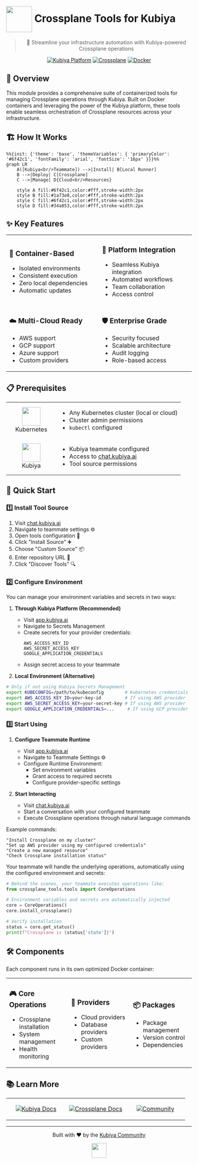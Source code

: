 # <img src="https://59vlt2wq1mmini0e.public.blob.vercel-storage.com/crossplane-icon-color-05yZ9IQTXjBxS0XxV0pzG7lJhY6boJ.png" width="70" align="center" /> Crossplane Tools for Kubiya

<div align="center">

> 🚀 Streamline your infrastructure automation with Kubiya-powered Crossplane operations

[![Kubiya Platform](https://img.shields.io/badge/Kubiya-Platform-blue?style=for-the-badge&logo=data:image/png;base64,iVBORw0KGgoAAAANSUhEUgAAAA4AAAAOCAYAAAAfSC3RAAAACXBIWXMAAAsTAAALEwEAmpwYAAAAAXNSR0IArs4c6QAAAARnQU1BAACxjwv8YQUAAADASURBVHgBjZLBDcIwEARPCX/cAakg6YB0QEqgA6ACQgWEDkgHpAPoAFcAJUAFrGYtWbKwlGQ/Zn1n786SyZxzEfYKd4uphSunA1rX7dKAzlWQBqbB+bacc1m4wCtFg1GM4RQKLRQXeKNh4Vz/lWjBHw3X+2KmE0+oB+71M0UR1WOwHvzJ0sDgC9xh0lbOLNbk4kUBJXw8ITPU4N+rR7zQwOKXvNDgvP6GpgbOXIQRX+4ZlX4QBPbBxbpV/FV8ARfDSCg/4aaZAAAAAElFTkSuQmCC)](https://chat.kubiya.ai)
[![Crossplane](https://img.shields.io/badge/Crossplane-Managed-purple?style=for-the-badge&logo=crossplane)](https://crossplane.io)
[![Docker](https://img.shields.io/badge/Docker-Powered-2496ED?style=for-the-badge&logo=docker&logoColor=white)](https://www.docker.com)

</div>

## 🎯 Overview

This module provides a comprehensive suite of containerized tools for managing Crossplane operations through Kubiya. Built on Docker containers and leveraging the power of the Kubiya platform, these tools enable seamless orchestration of Crossplane resources across your infrastructure.

## 🏗️ How It Works

```mermaid
%%{init: {'theme': 'base', 'themeVariables': { 'primaryColor': '#6f42c1', 'fontFamily': 'arial', 'fontSize': '16px' }}}%%
graph LR
    A([Kubiya<br/>Teammate]) -->|Install| B[Local Runner]
    B -->|Deploy| C[Crossplane]
    C -->|Manage| D{Cloud<br/>Resources}
    
    style A fill:#6f42c1,color:#fff,stroke-width:2px
    style B fill:#1a73e8,color:#fff,stroke-width:2px
    style C fill:#6f42c1,color:#fff,stroke-width:2px
    style D fill:#34a853,color:#fff,stroke-width:2px
```

## ✨ Key Features

<table>
<tr>
<td width="50%">

### 🐳 Container-Based
- Isolated environments
- Consistent execution
- Zero local dependencies
- Automatic updates

</td>
<td width="50%">

### 🔌 Platform Integration
- Seamless Kubiya integration
- Automated workflows
- Team collaboration
- Access control

</td>
</tr>
<tr>
<td width="50%">

### ☁️ Multi-Cloud Ready
- AWS support
- GCP support
- Azure support
- Custom providers

</td>
<td width="50%">

### 🛡️ Enterprise Grade
- Security focused
- Scalable architecture
- Audit logging
- Role-based access

</td>
</tr>
</table>

## 📋 Prerequisites

<table>
<tr>
<td width="120" align="center">
<img src="https://kubernetes.io/images/favicon.png" width="50"/>
<br/>Kubernetes
</td>
<td>

- Any Kubernetes cluster (local or cloud)
- Cluster admin permissions
- `kubectl` configured

</td>
</tr>
<tr>
<td width="120" align="center">
<img src="https://59vlt2wq1mmini0e.public.blob.vercel-storage.com/crossplane-icon-color-05yZ9IQTXjBxS0XxV0pzG7lJhY6boJ.png" width="50"/>
<br/>Kubiya
</td>
<td>

- Kubiya teammate configured
- Access to [chat.kubiya.ai](https://chat.kubiya.ai)
- Tool source permissions

</td>
</tr>
</table>

## 🚀 Quick Start

### 1️⃣ Install Tool Source

1. Visit [chat.kubiya.ai](https://chat.kubiya.ai)
2. Navigate to teammate settings ⚙️
3. Open tools configuration 🔧
4. Click "Install Source" ➕
5. Choose "Custom Source" 📦
6. Enter repository URL 🔗
7. Click "Discover Tools" 🔍

### 2️⃣ Configure Environment

You can manage your environment variables and secrets in two ways:

1. **Through Kubiya Platform (Recommended)**
   - Visit [app.kubiya.ai](https://app.kubiya.ai)
   - Navigate to Secrets Management
   - Create secrets for your provider credentials:
     ```
     AWS_ACCESS_KEY_ID
     AWS_SECRET_ACCESS_KEY
     GOOGLE_APPLICATION_CREDENTIALS
     ```
   - Assign secret access to your teammate

2. **Local Environment (Alternative)**
```bash
# Only if not using Kubiya Secrets Management
export KUBECONFIG=/path/to/kubeconfig        # Kubernetes credentials
export AWS_ACCESS_KEY_ID=your-key-id         # If using AWS provider
export AWS_SECRET_ACCESS_KEY=your-secret-key # If using AWS provider
export GOOGLE_APPLICATION_CREDENTIALS=...     # If using GCP provider
```

### 3️⃣ Start Using

1. **Configure Teammate Runtime**
   - Visit [app.kubiya.ai](https://app.kubiya.ai)
   - Navigate to Teammate Settings ⚙️
   - Configure Runtime Environment:
     - Set environment variables
     - Grant access to required secrets
     - Configure provider-specific settings

2. **Start Interacting**
   - Visit [chat.kubiya.ai](https://chat.kubiya.ai)
   - Start a conversation with your configured teammate
   - Execute Crossplane operations through natural language commands

Example commands:
```
"Install Crossplane on my cluster"
"Set up AWS provider using my configured credentials"
"Create a new managed resource"
"Check Crossplane installation status"
```

Your teammate will handle the underlying operations, automatically using the configured environment and secrets:
```python
# Behind the scenes, your teammate executes operations like:
from crossplane_tools.tools import CoreOperations

# Environment variables and secrets are automatically injected
core = CoreOperations()
core.install_crossplane()

# Verify installation
status = core.get_status()
print(f"Crossplane is {status['state']}")
```

## 🛠️ Components

Each component runs in its own optimized Docker container:

<table>
<tr>
<td width="33%">

### 🎮 Core Operations
- Crossplane installation
- System management
- Health monitoring

</td>
<td width="33%">

### 🔌 Providers
- Cloud providers
- Database providers
- Custom providers

</td>
<td width="33%">

### 📦 Packages
- Package management
- Version control
- Dependencies

</td>
</tr>
</table>

## 📚 Learn More

<table>
<tr>
<td width="33%" align="center">

[![Kubiya Docs](https://img.shields.io/badge/Kubiya-Docs-blue?style=for-the-badge&logo=readthedocs)](https://docs.kubiya.ai)

</td>
<td width="33%" align="center">

[![Crossplane Docs](https://img.shields.io/badge/Crossplane-Docs-purple?style=for-the-badge&logo=crossplane)](https://crossplane.io/docs)

</td>
<td width="33%" align="center">

[![Community](https://img.shields.io/badge/Join-Community-orange?style=for-the-badge&logo=slack)](https://slack.crossplane.io)

</td>
</tr>
</table>

---

<div align="center">

Built with ❤️ by the [Kubiya Community](https://chat.kubiya.ai)

<img src="https://59vlt2wq1mmini0e.public.blob.vercel-storage.com/crossplane-icon-color-05yZ9IQTXjBxS0XxV0pzG7lJhY6boJ.png" width="40" />

</div>
